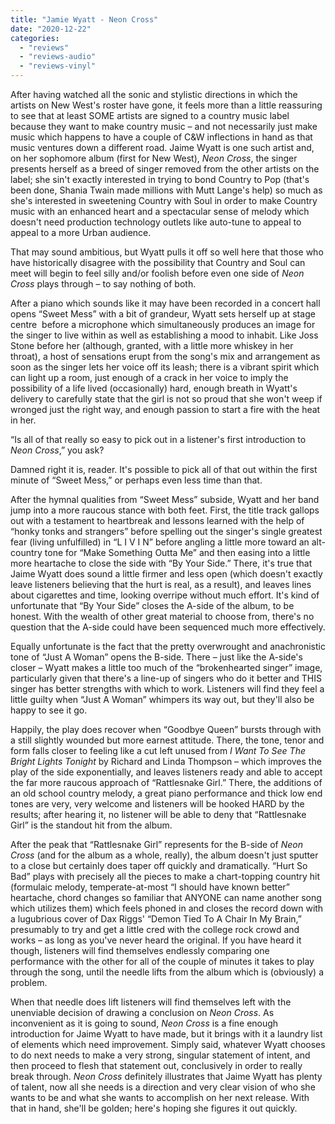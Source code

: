 ```yaml
---
title: "Jamie Wyatt - Neon Cross"
date: "2020-12-22"
categories: 
  - "reviews"
  - "reviews-audio"
  - "reviews-vinyl"
---
```


After having watched all the sonic and stylistic directions in which the artists on New West's roster have gone, it feels more than a little reassuring to see that at least SOME artists are signed to a country music label because they want to make country music – and not necessarily just make music which happens to have a couple of C&W inflections in hand as that music ventures down a different road. Jaime Wyatt is one such artist and, on her sophomore album (first for New West), _Neon Cross_, the singer presents herself as a breed of singer removed from the other artists on the label; she sin't exactly interested in trying to bond Country to Pop (that's been done, Shania Twain made millions with Mutt Lange's help) so much as she's interested in sweetening Country with Soul in order to make Country music with an enhanced heart and a spectacular sense of melody which doesn't need production technology outlets like auto-tune to appeal to appeal to a more Urban audience. 

That may sound ambitious, but Wyatt pulls it off so well here that those who have historically disagree with the possibility that Country and Soul can meet will begin to feel silly and/or foolish before even one side of _Neon Cross_ plays through – to say nothing of both.

After a piano which sounds like it may have been recorded in a concert hall opens “Sweet Mess” with a bit of grandeur, Wyatt sets herself up at stage centre  before a microphone which simultaneously produces an image for the singer to live within as well as establishing a mood to inhabit. Like Joss Stone before her (although, granted, with a little more whiskey in her throat), a host of sensations erupt from the song's mix and arrangement as soon as the singer lets her voice off its leash; there is a vibrant spirit which can light up a room, just enough of a crack in her voice to imply the possibility of a life lived (occasionally) hard, enough breath in Wyatt's delivery to carefully state that the girl is not so proud that she won't weep if wronged just the right way, and enough passion to start a fire with the heat in her.

“Is all of that really so easy to pick out in a listener's first introduction to _Neon Cross_,” you ask?

Damned right it is, reader. It's possible to pick all of that out within the first minute of “Sweet Mess,” or perhaps even less time than that.

After the hymnal qualities from “Sweet Mess” subside, Wyatt and her band jump into a more raucous stance with both feet. First, the title track gallops out with a testament to heartbreak and lessons learned with the help of “honky tonks and strangers” before spelling out the singer's single greatest fear (living unfulfilled) in “L I V I N” before angling a little more toward an alt-country tone for “Make Something Outta Me” and then easing into a little more heartache to close the side with “By Your Side.” There, it's true that Jaime Wyatt does sound a little firmer and less open (which doesn't exactly leave listeners believing that the hurt is real, as a result), and leaves lines about cigarettes and time, looking overripe without much effort. It's kind of unfortunate that “By Your Side” closes the A-side of the album, to be honest. With the wealth of other great material to choose from, there's no question that the A-side could have been sequenced much more effectively.

Equally unfortunate is the fact that the pretty overwrought and anachronistic tone of “Just A Woman” opens the B-side. There – just like the A-side's closer – Wyatt makes a little too much of the “brokenhearted singer” image,  particularly given that there's a line-up of singers who do it better and THIS singer has better strengths with which to work. Listeners will find they feel a little guilty when “Just A Woman” whimpers its way out, but they'll also be happy to see it go.

Happily, the play does recover when “Goodbye Queen” bursts through with a still slightly wounded but more earnest attitude. There, the tone, tenor and form falls closer to feeling like a cut left unused from _I Want To See The Bright Lights Tonight_ by Richard and Linda Thompson – which improves the play of the side exponentially, and leaves listeners ready and able to accept the far more raucous approach of “Rattlesnake Girl.” There, the additions of an old school country melody, a great piano performance and thick low end tones are very, very welcome and listeners will be hooked HARD by the results; after hearing it, no listener will be able to deny that “Rattlesnake Girl” is the standout hit from the album. 

After the peak that “Rattlesnake Girl” represents for the B-side of _Neon Cross_ (and for the album as a whole, really), the album doesn't just sputter to a close but certainly does taper off quickly and dramatically. “Hurt So Bad” plays with precisely all the pieces to make a chart-topping country hit (formulaic melody, temperate-at-most “I should have known better” heartache, chord changes so familiar that ANYONE can name another song which utilizes them) which feels phoned in and closes the record down with a lugubrious cover of Dax Riggs' “Demon Tied To A Chair In My Brain,” presumably to try and get a little cred with the college rock crowd and works – as long as you've never heard the original. If you have heard it though, listeners will find themselves endlessly comparing one performance with the other for all of the couple of minutes it takes to play through the song, until the needle lifts from the album which is (obviously) a problem.

When that needle does lift listeners will find themselves left with the unenviable decision of drawing a conclusion on _Neon Cross_. As inconvenient as it is going to sound, _Neon Cross_ is a fine enough introduction for Jaime Wyatt to have made, but it brings with it a laundry list of elements which need improvement. Simply said, whatever Wyatt chooses to do next needs to make a very strong, singular statement of intent, and then proceed to flesh that statement out, conclusively in order to really break through. _Neon Cross_ definitely illustrates that Jaime Wyatt has plenty of talent, now all she needs is a direction and very clear vision of who she wants to be and what she wants to accomplish on her next release. With that in hand, she'll be golden; here's hoping she figures it out quickly.
